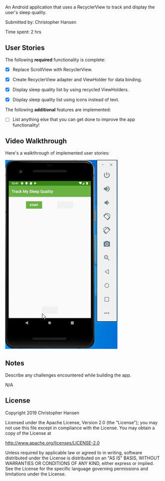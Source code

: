 # <name of app>

An Android application that uses a RecyclerView to track and display the user's sleep quality.

Submitted by: Christopher Hansen

Time spent: 2 hrs
## User Stories

The following **required** functionality is complete:

* [x] Replace ScrollView with RecyclerView.
* [x] Create RecyclerView adapter and ViewHolder for data binding.
* [x] Display sleep quality list by using recycled ViewHolders.
* [x] Display sleep quality list using icons instead of text.


The following **additional** features are implemented:

* [ ] List anything else that you can get done to improve the app functionality!

## Video Walkthrough 

Here's a walkthrough of implemented user stories:

<img src='sleep_tracker_rv_demo.gif' title='Sleep Tracker RecyclerView animated demo' alt='Sleep Tracker RecyclerView demo' />

## Notes

Describe any challenges encountered while building the app.

N/A

## License

Copyright 2019 Christopher Hansen

Licensed under the Apache License, Version 2.0 (the "License");
you may not use this file except in compliance with the License.
You may obtain a copy of the License at

http://www.apache.org/licenses/LICENSE-2.0

Unless required by applicable law or agreed to in writing, software
distributed under the License is distributed on an "AS IS" BASIS,
WITHOUT WARRANTIES OR CONDITIONS OF ANY KIND, either express or implied.
See the License for the specific language governing permissions and
limitations under the License.
